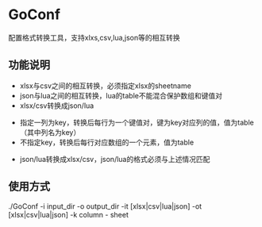 # GoConf
配置格式转换工具，支持xlxs,csv,lua,json等的相互转换  
## 功能说明
* xlsx与csv之间的相互转换，必须指定xlsx的sheetname
* json与lua之间的相互转换，lua的table不能混合保护数组和键值对
* xlsx/csv转换成json/lua
 - 指定一列为key，转换后每行为一个键值对，键为key对应列的值，值为table（其中列名为key）
 - 不指定key，转换后每行对应数组的一个元素，值为table
* json/lua转换成xlsx/csv，json/lua的格式必须与上述情况匹配

## 使用方式
./GoConf -i input_dir -o output_dir -it [xlsx|csv|lua|json] -ot [xlsx|csv|lua|json] -k column - sheet